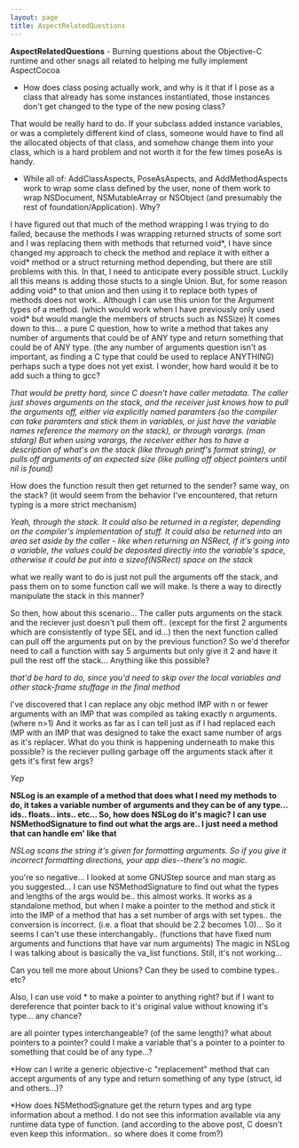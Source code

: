 ```yaml
---
layout: page
title: AspectRelatedQuestions
---
```


**AspectRelatedQuestions** - Burning questions about the Objective-C runtime and other snags all related to helping me fully implement AspectCocoa

* How does class posing actually work, and why is it that if I pose as a class that already has some instances instantiated, those instances don't get changed to the type of the new posing class?  

That would be really hard to do.  If your subclass added instance variables, or was a completely different kind of class, someone would have to find all the allocated objects of that class, and somehow change them into your class, which is a hard problem and not worth it for the few times poseAs is handy.

* While all of: AddClassAspects, PoseAsAspects, and AddMethodAspects work to wrap some class defined by the user, none of them work to wrap NSDocument, NSMutableArray or NSObject (and presumably the rest of foundation/Application). Why?

I have figured out that much of the method wrapping I was trying to do failed, because the methods I was wrapping returned structs of some sort and I was replacing them with methods that returned void*, I have since changed my approach to check the method and replace it with either a void* method or a struct returning method depending, but there are still problems with this.  In that, I need to anticipate every possible struct. Luckily all this means is adding those stucts to a single Union.  But, for some reason adding void* to that union and then using it to replace both types of methods does not work..  Although I can use this union for the Argument types of a method. (which would work when I have previously only used void* but would mangle the members of structs such as NSSize)  It comes down to this... a pure C question, how to write a method that takes any number of arguments that could be of ANY type and return something that could be of ANY type.  (the any number of arguments question isn't as important, as finding a C type that could be used to replace ANYTHING) perhaps such a type does not yet exist.  I wonder, how hard would it be to add such a thing to gcc?

*That would be pretty hard, since C doesn't have caller metadata.  The caller just shoves arguments on the stack, and the receiver just knows how to pull the arguments off, either via explicitly named paramters (so the compiler can take paramters and stick them in variables, or just have the variable names reference the memory on the stack), or through varargs. (man stdarg)  But when using varargs, the receiver either has to have a description of what's on the stack (like through printf's format string), or pulls off arguments of an expected size (like pulling off object pointers until nil is found)*

How does the function result then get returned to the sender?  same way, on the stack? (it would seem from the behavior I've encountered, that return typing is a more strict mechanism)

*Yeah, through the stack.  It could also be returned in a register, depending on the compiler's implementation of stuff.  It could also be returned into an area set aside by the caller - like when returning an NSRect, if it's going into a variable, the values could be deposited directly into the variable's space, otherwise it could be put into a sizeof(NSRect) space on the stack*

what we really want to do is just not pull the arguments off the stack, and pass them on to some function call we will make. Is there a way to directly manipulate the stack in this manner?

So then, how about this scenario...  The caller puts arguments on the stack and the reciever just doesn't pull them off.. (except for the first 2 arguments which are consistently of type SEL and id...)  then the next function called can pull off the arguments put on by the previous function?  So we'd therefor need to call a function with say 5 arguments but only give it 2 and have it pull the rest off the stack...  Anything like this possible?

*that'd be hard to do, since you'd need to skip over the local variables and other stack-frame stuffage in the final method*

I've discovered that I can replace any objc method IMP with n or fewer arguments with an IMP that was compiled as taking exactly n arguments.(where n>1) And it works as far as I can tell just as if I had replaced each IMP with an IMP that was designed to take the exact same number of args as it's replacer.  What do you think is happening underneath to make this possible?  is the reciever pulling garbage off the arguments stack after it gets it's first few args?

*Yep*

**NSLog is an example of a method that does what I need my methods to do, it takes a variable number of arguments and they can be of any type... ids.. floats.. ints.. etc... So, how does NSLog do it's magic? I can use NSMethodSignature to find out what the args are.. I just need a method that can handle em' like that**

*NSLog scans the string it's given for formatting arguments. So if you give it incorrect formatting directions, your app dies--there's no magic.*

you're so negative... I looked at some GNUStep source and man starg as you suggested... I can use NSMethodSignature to find out what the types and lengths of the args would be.. this almost works.  It works as a standalone method, but when I make a pointer to the method and stick it into the IMP of a method that has a set number of args with set types.. the conversion is incorrect. (i.e. a float that should be 2.2 becomes 1.0)...  So it seems I can't use these interchangably.. (functions that have fixed num arguments and functions that have var num arguments)  The magic in NSLog I was talking about is basically the va_list functions.  Still, it's not working... 

Can you tell me more about Unions? Can they be used to combine types.. etc?

Also, I can use void * to make a pointer to anything right? but if I want to dereference that pointer back to it's original value without knowing it's type... any chance?

are all pointer types interchangeable? (of the same length)? what about pointers to a pointer?  could I make a variable that's a pointer to a pointer to something that could be of any type...?

*How can I write a generic objective-c "replacement" method that can accept arguments of any type and return something of any type (struct, id and others...)? 

*How does NSMethodSignature get the return types and arg type information about a method.  I do not see this information available via any runtime data type of function. (and according to the above post, C doesn't even keep this information.. so where does it come from?)

